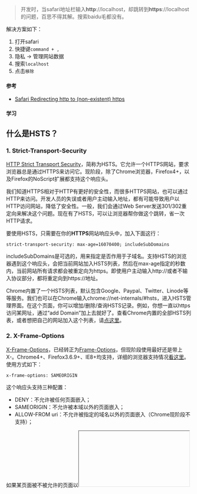 > 开发时，当safari地址栏输入**http**://localhost，却跳转到**https**://localhost的问题，百思不得其解。搜索baidu毛都没有。

解决方案如下：

1. 打开safari
2. 快捷键`command + ,`
3. 隐私 -> 管理网站数据
4. 搜索`localhost`
5. 点击`移除`

#### 参考

* [Safari Redirecting http to (non-existent) https](https://apple.stackexchange.com/questions/215077/safari-redirecting-http-to-non-existent-https)

#### 学习

## 什么是HSTS？

### 1. Strict-Transport-Security

[HTTP Strict Transport Security](http://tools.ietf.org/html/rfc6797)，简称为HSTS。它允许一个HTTPS网站，要求浏览器总是通过HTTPS来访问它。现阶段，除了Chrome浏览器，Firefox4+，以及Firefox的NoScript扩展都支持这个响应头。

我们知道HTTPS相对于HTTP有更好的安全性，而很多HTTPS网站，也可以通过HTTP来访问。开发人员的失误或者用户主动输入地址，都有可能导致用户以HTTP访问网站，降低了安全性。一般，我们会通过Web Server发送301/302重定向来解决这个问题。现在有了HSTS，可以让浏览器帮你做这个跳转，省一次HTTP请求。

要使用HSTS，只需要在你的**HTTPS**网站响应头中，加入下面这行：

```http
strict-transport-security: max-age=16070400; includeSubDomains
```

includeSubDomains是可选的，用来指定是否作用于子域名。支持HSTS的浏览器遇到这个响应头，会把当前网站加入HSTS列表，然后在max-age指定的秒数内，当前网站所有请求都会被重定向为https。即使用户主动输入http://或者不输入协议部分，都将重定向到https://地址。

Chrome内置了一个HSTS列表，默认包含Google、Paypal、Twitter、Linode等等服务。我们也可以在Chrome输入chrome://net-internals/#hsts，进入HSTS管理界面。在这个页面，你可以增加/删除/查询HSTS记录。例如，你想一直以https访问某网址，通过“add Domain”加上去就好了。查看Chrome内置的全部HSTS列表，或者想把自己的网站加入这个列表，请[点这里](http://www.chromium.org/sts)。

### 2. X-Frame-Options

[X-Frame-Options](http://tools.ietf.org/html/draft-ietf-websec-x-frame-options-01)，已经转正为[Frame-Options](http://tools.ietf.org/html/draft-ietf-websec-frame-options-00)，但现阶段使用最好还是带上X-。Chrome4+、Firefox3.6.9+、IE8+均支持，详细的浏览器支持情况[看这里](https://developer.mozilla.org/en-US/docs/HTTP/X-Frame-Options?redirectlocale=en-US&redirectslug=The_X-FRAME-OPTIONS_response_header#Browser_compatibility)。使用方式如下：

```http
x-frame-options: SAMEORIGIN
```

这个响应头支持三种配置：

- DENY：不允许被任何页面嵌入；
- SAMEORIGIN：不允许被本域以外的页面嵌入；
- ALLOW-FROM uri：不允许被指定的域名以外的页面嵌入（Chrome现阶段不支持）；

如果某页面被不被允许的页面以<iframe>或<frame>的形式嵌入，IE会显示类似于“此内容无法在框架中显示”的提示信息，Chrome和Firefox都会在控制台打印信息。由于嵌入的页面不会加载，这就减少了点击劫持（Clickjacking）的发生。

### 3. X-XSS-Protection

顾名思义，这个响应头是用来防范XSS的。较早我是在介绍IE8的文章里看到这个，现在主流浏览器都支持，并且默认都开启了XSS保护，用这个header可以关闭它。它有几种配置：

- 0：禁用XSS保护；
- 1：启用XSS保护；
- 1; mode=block：启用XSS保护，并在检查到XSS攻击时，停止渲染页面（例如IE8中，检查到攻击时，整个页面会被一个#替换）；

浏览器提供的XSS保护机制并不完美，但是开启后仍然可以提升攻击难度，总之没有特别的理由，不要关闭它。

### 4. X-Content-Type-Options

互联网上的资源有各种类型，通常浏览器会根据响应头的Content-Type字段来分辨它们的类型。例如："text/html"代表html文档，"image/png"是PNG图片，"text/css"是CSS样式文档。然而，有些资源的Content-Type是错的或者未定义。这时，某些浏览器会启用MIME-sniffing来猜测该资源的类型，解析内容并执行。

例如，我们即使给一个html文档指定Content-Type为"text/plain"，在IE8-中这个文档依然会被当做html来解析。利用浏览器的这个特性，攻击者甚至可以让原本应该解析为图片的请求被解析为JavaScript。通过下面这个响应头可以禁用浏览器的类型猜测行为：

```http
X-Content-Type-Options: nosniff
```

这个响应头的值只能是nosniff，可用于IE8+和Chrome。另外，它还被Chrome用于扩展下载，[见这里](https://developer.chrome.com/extensions/hosting.html)。

### 5. X-Content-Security-Policy

这个响应头主要是用来定义页面可以加载哪些资源，减少XSS的发生。之前单独介绍过，请点击继续浏览：Content Security Policy介绍。

### 别人怎么用

最后，我们来看看几个实际案例：

Google+，使用了这几个本文提到的响应头：

```http
BASHx-content-type-options: nosniff  x-frame-options: SAMEORIGIN  x-xss-protection: 1; mode=block
```

Twitter使用了这些：

```http
BASHstrict-transport-security: max-age=631138519  x-frame-options: SAMEORIGIN  x-xss-protection: 1; mode=block
```

PayPal的：

```http
BASHX-Frame-Options: SAMEORIGIN  Strict-Transport-Security: max-age=14400
```

Facebook则使用了这些（配置了详细的CSP，关闭了XSS保护）：

```http
BASHstrict-transport-security: max-age=60  x-content-type-options: nosniff  x-frame-options: DENY  x-xss-protection: 0  content-security-policy: default-src *;script-src https://*.facebook.com http://*.facebook.com https://*.fbcdn.net http://*.fbcdn.net *.facebook.net *.google-analytics.com *.virtualearth.net *.google.com 127.0.0.1:* *.spotilocal.com:* chrome-extension://lifbcibllhkdhoafpjfnlhfpfgnpldfl 'unsafe-inline' 'unsafe-eval' https://*.akamaihd.net http://*.akamaihd.net;style-src * 'unsafe-inline';connect-src https://*.facebook.com http://*.facebook.com https://*.fbcdn.net http://*.fbcdn.net *.facebook.net *.spotilocal.com:* https://*.akamaihd.net ws://*.facebook.com:* http://*.akamaihd.net https://fb.scanandcleanlocal.com:*;
```